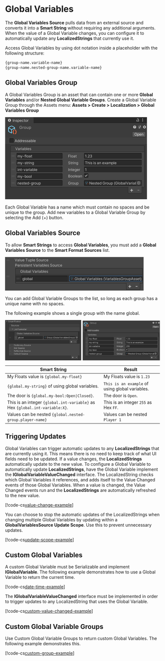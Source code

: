 # Global Variables

The **Global Variables Source** pulls data from an external source and converts it into a **Smart String** without requiring any additional arguments.
When the value of a Global Variable changes, you can configure it to automatically update any **LocalizedStrings** that currently use it.

Access Global Variables by using dot notation inside a placeholder with the following structure:

```
{group-name.variable-name}
{group-name.nested-group-name.variable-name}
```

## Global Variables Group

A Global Variables Group is an asset that can contain one or more **Global Variables** and/or **Nested Global Variable Groups**.
Create a Global Variable Group through the Assets menu: **Assets > Create > Localization > Global Variables Group**

![A Global Variables Group can contain multiple variables and can nest additional Global Variables Groups.](images/GlobalVariables_Group.png)

Each Global Variable has a name which must contain no spaces and be unique to the group.
Add new variables to a Global Variable Group by selecting the Add (+) button. 

## Global Variables Source

To allow **Smart Strings** to access **Global Variables**, you must add a **Global Variables Source** to the **Smart Format Sources** list.

![To allow Smart Strings to access Global Variables, you must add a Global Variables Source to the Smart Format Sources list.](images/GlobalVariables_Source.png)

You can add Global Variable Groups to the list, so long as each group has a unique name with no spaces.

The following example shows a single group with the name global.

![Example showing a single group with the name global.](images/GlobalVariables_Example.png)

| **Smart String**                                                             | **Result**                                      |
|------------------------------------------------------------------------------|-------------------------------------------------|
| My Floats value is `{global.my-float}`                                       | My Floats value is `1.23`                       |
| `{global.my-string}` of using global variables.                              | `This is an example` of using global variables. |
| The door is `{global.my-bool:Open\|Closed}`.                                 | The door is `Open`.                             |
| This is an integer `{global.int-variable}` as Hex `{global.int-variable:X}`. | This is an integer `255` as Hex `FF`.           |
| Values can be nested `{global.nested-group.player-name}`                     | Values can be nested `Player 1`                 |

## Triggering Updates

Global Variables can trigger automatic updates to any **LocalizedStrings** that are currently using it. This means there is no need to keep track of what UI fields need to be updated. If a value changes, the **LocalizedStrings** automatically update to the new value. 
To configure a Global Variable to automatically update **LocalizedStrings**, have the Global Variable implement the **IGlobalVariableValueChanged** interface. 
The LocalizedString checks which Global Variables it references, and adds itself to the Value Changed events of those Global Variables. When a value is changed, the Value Changed events run and the **LocalizedStrings** are automatically refreshed to the new value.

[!code-cs[value-change-example](../DocCodeSamples.Tests/PersistentVariablesSamples.cs#value-change-example)]

You can choose to stop the automatic updates of the LocalizedStrings when changing multiple Global Variables by updating within a **GlobalVariablesSource Update Scope**. Use this to prevent unnecessary updates. 

[!code-cs[update-scope-example](../DocCodeSamples.Tests/PersistentVariablesSamples.cs#update-scope-example)]

## Custom Global Variables

A custom Global Variable must be Serializable and implement **IGlobalVariable**.
The following example demonstrates how to use a Global Variable to return the current time.

[!code-cs[date-time-example](../DocCodeSamples.Tests/PersistentVariablesSamples.cs#date-time-example)]

The **IGlobalVariableValueChanged** interface must be implemented in order to trigger updates to any LocalizedString that uses the Global Variable.

[!code-cs[custom-value-changed-example](../DocCodeSamples.Tests/PersistentVariablesSamples.cs#custom-value-changed-example)]

## Custom Global Variable Groups

Use Custom Global Variable Groups to return custom Global Variables. The following example demonstrates this.

[!code-cs[custom-group-example](../DocCodeSamples.Tests/PersistentVariablesSamples.cs#custom-group-example)]
